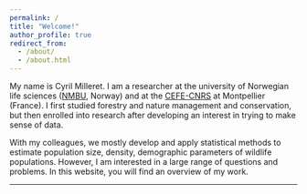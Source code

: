 ```yaml
---
permalink: /
title: "Welcome!"
author_profile: true
redirect_from: 
  - /about/
  - /about.html
---
```


My name is Cyril Milleret. I am a researcher at the university of Norwegian life sciences ([NMBU](https://www.nmbu.no/en), Norway)
and at the [CEFE-CNRS](https://www.cefe.cnrs.fr/en/) at Montpellier (France). 
I first studied forestry and nature management and conservation,
but then enrolled into research after developing an interest in trying to make sense of data. 

With my colleagues, we mostly develop and apply statistical methods to estimate population size, density,
demographic parameters of wildlife populations. However, I am interested in a large range of questions and problems.
In this website, you will find an overview of my work.

------

